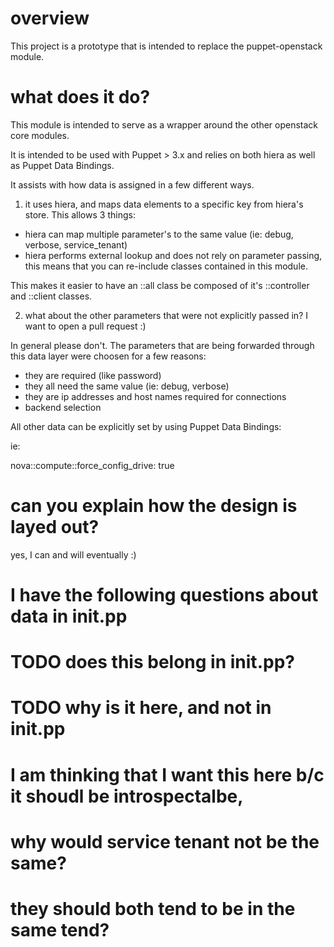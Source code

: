 # overview

This project is a prototype that is intended to replace the puppet-openstack module.

# what does it do?

This module is intended to serve as a wrapper around the other openstack core modules.

It is intended to be used with Puppet > 3.x and relies on both hiera as well as
Puppet Data Bindings.

It assists with how data is assigned in a few different ways.

1. it uses hiera, and maps data elements to a specific key from hiera's
store. This allows 3 things:

- hiera can map multiple parameter's to the same value (ie: debug, verbose, service\_tenant)
- hiera performs external lookup and does not rely on parameter passing, this means that
you can re-include classes contained in this module.

This makes it easier to have an ::all class be composed of it's ::controller and ::client classes.

2. what about the other parameters that were not explicitly passed in? I want to open a pull request :)

In general please don't. The parameters that are being forwarded through this data layer were choosen
for a few reasons:
- they are required (like password)
- they all need the same value (ie: debug, verbose)
- they are ip addresses and host names required for connections
- backend selection

All other data can be explicitly set by using Puppet Data Bindings:

ie:

nova::compute::force\_config\_drive: true

# can you explain how the design is layed out?

yes, I can and will eventually :)



# I have the following questions about data in init.pp

  # TODO does this belong in init.pp?
  # TODO why is it here, and not in init.pp
  # I am thinking that I want this here b/c it shoudl be introspectalbe,
  # why would service tenant not be the same?
  # they should both tend to be in the same tend?
